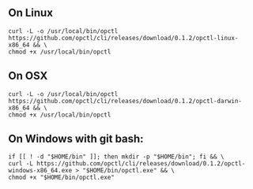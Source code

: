 ## On Linux

```shell
curl -L -o /usr/local/bin/opctl https://github.com/opctl/cli/releases/download/0.1.2/opctl-linux-x86_64 && \
chmod +x /usr/local/bin/opctl
```

## On OSX

```shell
curl -L -o /usr/local/bin/opctl https://github.com/opctl/cli/releases/download/0.1.2/opctl-darwin-x86_64 && \
chmod +x /usr/local/bin/opctl
```

## On Windows with git bash:

```shell
if [[ ! -d "$HOME/bin" ]]; then mkdir -p "$HOME/bin"; fi && \
curl -L https://github.com/opctl/cli/releases/download/0.1.2/opctl-windows-x86_64.exe > "$HOME/bin/opctl.exe" && \
chmod +x "$HOME/bin/opctl.exe"
```
